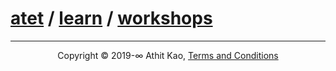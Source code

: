 ﻿# [atet](https://github.com/atet) / [learn](https://github.com/atet/learn) / [workshops](https://github.com/atet/learn/workshops)

--------------------------------------------------------------------------------------------------

<p align="center">Copyright © 2019-∞ Athit Kao, <a href="http://www.athitkao.com/tos.html" target="_blank">Terms and Conditions</a></p>
